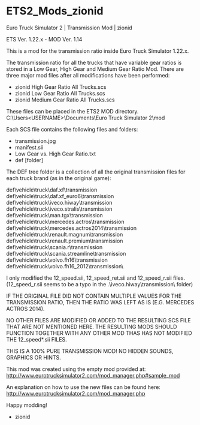 # ETS2_Mods_zionid
Euro Truck Simulator 2  | Transmission Mod | zionid

ETS Ver. 1.22.x - MOD Ver. 1.14

This is a mod for the transmission ratio inside Euro Truck Simulator 1.22.x.

The transmission ratio for all the trucks that have variable gear ratios is 
stored in a Low Gear, High Gear and Medium Gear Ratio Mod. There are three major 
mod files after all modifications have been performed:

- zionid High Gear Ratio All Trucks.scs
- zionid Low Gear Ratio All Trucks.scs
- zionid Medium Gear Ratio All Trucks.scs

These files can be placed in the ETS2 MOD directory.
C:\Users\<USERNAME>\Documents\Euro Truck Simulator 2\mod

Each SCS file contains the following files and folders:

- transmission.jpg
- manifest.sii
- Low Gear vs. High Gear Ratio.txt
- def [folder]

The DEF tree folder is a collection of all the original transmission files for 
each truck brand (as in the original game):

def\vehicle\truck\daf.xf\transmission\
def\vehicle\truck\daf.xf_euro6\transmission\
def\vehicle\truck\iveco.hiway\transmission\
def\vehicle\truck\iveco.stralis\transmission\
def\vehicle\truck\man.tgx\transmission\
def\vehicle\truck\mercedes.actros\transmission\
def\vehicle\truck\mercedes.actros2014\transmission\
def\vehicle\truck\renault.magnum\transmission\
def\vehicle\truck\renault.premium\transmission\
def\vehicle\truck\scania.r\transmission\
def\vehicle\truck\scania.streamline\transmission\
def\vehicle\truck\volvo.fh16\transmission\
def\vehicle\truck\volvo.fh16_2012\transmission\

I only modified the 12_speed.sii, 12_speed_ret.sii and 12_speed_r.sii files.
(12_speed_r.sii seems to be a typo in the .\iveco.hiway\transmission\ folder)

IF THE ORIGINAL FILE DID NOT CONTAIN MULTIPLE VALUES FOR THE TRANSMISSION 
RATIO, THEN THE RATIO WAS LEFT AS IS (E.G. MERCEDES ACTROS 2014).

NO OTHER FILES ARE MODIFIED OR ADDED TO THE RESULTING SCS FILE THAT ARE NOT 
MENTIONED HERE. THE RESULTING MODS SHOULD FUNCTION TOGETHER WITH ANY OTHER MOD 
THAS HAS NOT MODIFIED THE 12_speed*.sii FILES. 

THIS IS A 100% PURE TRANSMISSION MOD! NO HIDDEN SOUNDS, GRAPHICS OR HINTS.


This mod was created using the empty mod provided at:
http://www.eurotrucksimulator2.com/mod_manager.php#sample_mod

An explanation on how to use the new files can be found here: 
http://www.eurotrucksimulator2.com/mod_manager.php

Happy modding!

- zionid